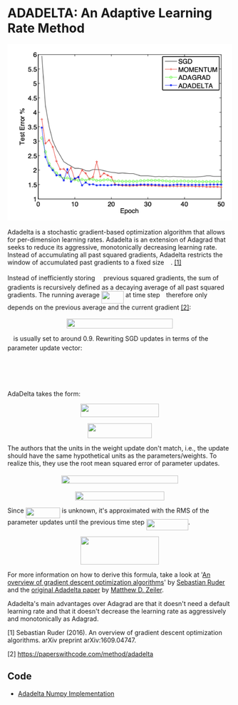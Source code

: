 # ADADELTA: An Adaptive Learning Rate Method

![Adadelta Example](doc/adadelta_example.png)

Adadelta is a stochastic gradient-based optimization algorithm that allows for per-dimension learning rates. Adadelta is an extension of Adagrad that seeks to reduce its aggressive, monotonically decreasing learning rate. Instead of accumulating all past squared gradients, Adadelta restricts the window of accumulated past gradients to a fixed size <img src="tex/ae4fb5973f393577570881fc24fc2054.svg?invert_in_darkmode" align=middle width=10.82192594999999pt height=14.15524440000002pt/>. <a href="#citation1">[1]</a>

Instead of inefficiently storing <img src="tex/ae4fb5973f393577570881fc24fc2054.svg?invert_in_darkmode" align=middle width=10.82192594999999pt height=14.15524440000002pt/> previous squared gradients, the sum of gradients is recursively defined as a decaying average of all past squared gradients. The running average <img src="tex/16423efbb7c672354f022590a8f79ed2.svg?invert_in_darkmode" align=middle width=50.29113704999999pt height=27.94539330000001pt/> at time step <img src="tex/4f4f4e395762a3af4575de74c019ebb5.svg?invert_in_darkmode" align=middle width=5.936097749999991pt height=20.221802699999984pt/> therefore only depends on the previous average and the current gradient <a href="#citation2">[2]</a>:

<p align="center"><img src="tex/9d55fd72b8efdeca23093c2ed0ea5745.svg?invert_in_darkmode" align=middle width=238.72752749999998pt height=22.14809025pt/></p>

<img src="tex/11c596de17c342edeed29f489aa4b274.svg?invert_in_darkmode" align=middle width=9.423880949999988pt height=14.15524440000002pt/> is usually set to around 0.9. Rewriting SGD updates in terms of the parameter update vector:

<p align="center"><img src="tex/3ca6889677ea09e526a816322160498f.svg?invert_in_darkmode" align=middle width=103.89164114999998pt height=16.1187015pt/></p>

<p align="center"><img src="tex/8fdfd1eb52433d071078828592da25cc.svg?invert_in_darkmode" align=middle width=117.5226921pt height=15.251136449999997pt/></p>

AdaDelta takes the form:

<p align="center"><img src="tex/407764bb35619057e9230a563546d02a.svg?invert_in_darkmode" align=middle width=176.39243985pt height=29.58934275pt/></p>

<p align="center"><img src="tex/20aafbd370a6b88bfacab3c7c49d8aa8.svg?invert_in_darkmode" align=middle width=143.38391265pt height=33.58376834999999pt/></p>

The authors that the units in the weight update don't match, i.e., the update should have the same hypothetical units as the parameters/weights. To realize this, they use the root mean squared error of parameter updates.

<p align="center"><img src="tex/8618e3e0464e1c4ae3ba41984874fa33.svg?invert_in_darkmode" align=middle width=261.70160775pt height=18.312383099999998pt/></p>

<p align="center"><img src="tex/4764741b6721dc727ba86e4c3ea5d106.svg?invert_in_darkmode" align=middle width=200.5364691pt height=19.726228499999998pt/></p>

Since <img src="tex/b999b985f5ccf08b3fce39e97a1c63b8.svg?invert_in_darkmode" align=middle width=77.34600719999999pt height=24.65753399999998pt/>  is unknown, it's approximated with the RMS of the parameter updates until the previous time step <img src="tex/e7d2063bdcfb3dfdb3f44724950543d1.svg?invert_in_darkmode" align=middle width=94.17257519999998pt height=24.65753399999998pt/>.

<p align="center"><img src="tex/15431539b7b73e500cc0fd3d7e0af147.svg?invert_in_darkmode" align=middle width=176.5975398pt height=63.05404875pt/></p>

For more information on how to derive this formula, take a look at '[An overview of gradient descent optimization algorithms](https://ruder.io/optimizing-gradient-descent/index.html#adadelta)' by [Sebastian Ruder](https://twitter.com/seb_ruder) and the [original Adadelta paper](https://arxiv.org/abs/1212.5701) by [Matthew D. Zeiler](https://arxiv.org/search/cs?searchtype=author&query=Zeiler%2C+M+D).

Adadelta's main advantages over Adagrad are that it doesn't need a default learning rate and that it doesn't decrease the learning rate as aggressively and monotonically as Adagrad. 

<p id="citation1">[1] Sebastian Ruder (2016). An overview of gradient descent optimization algorithms. arXiv preprint arXiv:1609.04747.</p>

<p id="citation2">[2] <a href="https://paperswithcode.com/method/adadelta">https://paperswithcode.com/method/adadelta</a></p>

## Code

* [Adadelta Numpy Implementation](code/adadelta.py)